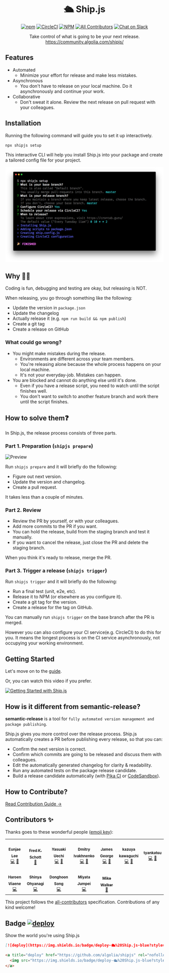 <h1 align="center">🛳 Ship.js</h1>

<p align="center">
  <a href="http://npmjs.com/package/shipjs"><img alt="npm" src="https://img.shields.io/npm/v/shipjs"></a>
  <a href="https://circleci.com/gh/algolia/shipjs"><img alt="CircleCI" src="https://img.shields.io/circleci/build/gh/algolia/shipjs"></a>
  <a href="https://github.com/algolia/shipjs/blob/master/LICENSE"><img alt="NPM" src="https://img.shields.io/npm/l/shipjs"></a>
  <a href="https://github.com/algolia/shipjs#contributors-"><img alt="All Contributors" src="https://img.shields.io/badge/all_contributors-11-orange.svg"></a>
  <a href="https://join.slack.com/t/shipjs/shared_invite/enQtODc3OTc3NjQ0NDg3LTU3ZDgyMzlkNzY2YTMxMGQ1MzE3OGMzZjMzYjU5Y2NmZDQ5Mzk1ZWUxZjk3NWFjMDIwYmI0ZGUyY2E2YTZkYzk"><img alt="Chat on Slack" src="https://img.shields.io/badge/chat-on%20Slack-orange"></a>
</p>

<p align="center">
  Take control of what is going to be your next release.<br>
  <a href="https://community.algolia.com/shipjs/">https://community.algolia.com/shipjs/</a>
</p>

## Features

- Automated
  - Minimize your effort for release and make less mistakes.
- Asynchronous
  - You don't have to release on your local machine. Do it asynchronously and continue your work.
- Collaborative
  - Don't sweat it alone. Review the next release on pull request with your colleagues.

## Installation

Running the following command will guide you to set it up interactively.

```bash
npx shipjs setup
```

This interactive CLI will help you install Ship.js into your package and create a tailored config file for your project.

![npx shipjs setup](./website/guide/setup.png)

## Why 🤷🏻‍

Coding is fun, debugging and testing are okay, but releasing is NOT.

When releasing, you go through something like the following:

- Update the version in `package.json`
- Update the changelog
- Actually release it (e.g. `npm run build && npm publish`)
- Create a git tag
- Create a release on GitHub

### What could go wrong?

- You might make mistakes during the release.
  - Environments are different across your team members.
  - You're releasing alone because the whole process happens on your local machine.
  - It's not your everyday-job. Mistakes can happen.
- You are blocked and cannot do anything else until it's done.
  - Even if you have a release script, you need to watch until the script finishes well.
  - You don't want to switch to another feature branch and work there until the script finishes.

## How to solve them❓

In Ship.js, the release process consists of three parts.

### Part 1. Preparation (`shipjs prepare`)

![Preview](./website/guide/preview.gif)

Run `shipjs prepare` and it will briefly do the following:

- Figure out next version.
- Update the version and changelog.
- Create a pull request.

It takes less than a couple of minutes.

### Part 2. Review

- Review the PR by yourself, or with your colleagues.
- Add more commits to the PR if you want.
- You can hold the release, build from the staging branch and test it manually.
- If you want to cancel the release, just close the PR and delete the staging branch.

When you think it's ready to release, merge the PR.

### Part 3. Trigger a release (`shipjs trigger`)

Run `shipjs trigger` and it will briefly do the following:

- Run a final test (unit, e2e, etc).
- Release it to NPM (or elsewhere as you configure it).
- Create a git tag for the version.
- Create a release for the tag on GitHub.

You can manually run `shipjs trigger` on the base branch after the PR is merged.

However you can also configure your CI service(e.g. CircleCI) to do this for you. It means the longest process is on the CI service asynchronously, not occupying your working environment.

## Getting Started

Let's move on to the [guide](https://community.algolia.com/shipjs/guide/getting-started.html).

Or, you can watch this video if you prefer.

[![Getting Started with Ship.js](https://img.youtube.com/vi/FPj7urChN_E/0.jpg)](https://www.youtube.com/watch?v=FPj7urChN_E)

## How is it different from semantic-release?

**semantic-release** is a tool for `fully automated version management and package publishing`.

Ship.js gives you more control over the release process. Ship.js automatically creates a PR before publishing every release, so that you can:

- Confirm the next version is correct.
- Confirm which commits are going to be released and discuss them with colleagues.
- Edit the automatically generated changelog for clarity & readability.
- Run any automated tests on the package release candidate.
- Build a release candidate automatically (with [Pika CI](https://github.com/marketplace/pika-ci-cd) or [CodeSandbox](https://github.com/apps/codesandbox)).

## How to Contribute?

[Read Contribution Guide →](https://community.algolia.com/shipjs/guide/contributing.html)

## Contributors ✨

Thanks goes to these wonderful people ([emoji key](https://allcontributors.org/docs/en/emoji-key)):

<!-- ALL-CONTRIBUTORS-LIST:START - Do not remove or modify this section -->
<!-- prettier-ignore-start -->
<!-- markdownlint-disable -->
<table>
  <tr>
    <td align="center"><a href="https://twitter.com/eunjae_lee"><img src="https://avatars3.githubusercontent.com/u/499898?v=4" width="100px;" alt=""/><br /><sub><b>Eunjae Lee</b></sub></a><br /><a href="https://github.com/algolia/shipjs/commits?author=eunjae-lee" title="Code">💻</a> <a href="https://github.com/algolia/shipjs/commits?author=eunjae-lee" title="Documentation">📖</a></td>
    <td align="center"><a href="http://www.fredkschott.com"><img src="https://avatars1.githubusercontent.com/u/622227?v=4" width="100px;" alt=""/><br /><sub><b>Fred K. Schott</b></sub></a><br /><a href="https://github.com/algolia/shipjs/commits?author=FredKSchott" title="Documentation">📖</a></td>
    <td align="center"><a href="https://uechi.io"><img src="https://avatars0.githubusercontent.com/u/431808?v=4" width="100px;" alt=""/><br /><sub><b>Yasuaki Uechi</b></sub></a><br /><a href="https://github.com/algolia/shipjs/commits?author=uetchy" title="Code">💻</a> <a href="https://github.com/algolia/shipjs/commits?author=uetchy" title="Documentation">📖</a></td>
    <td align="center"><a href="https://jeetiss.github.io/"><img src="https://avatars1.githubusercontent.com/u/6726016?v=4" width="100px;" alt=""/><br /><sub><b>Dmitry Ivakhnenko</b></sub></a><br /><a href="https://github.com/algolia/shipjs/commits?author=jeetiss" title="Code">💻</a> <a href="https://github.com/algolia/shipjs/commits?author=jeetiss" title="Documentation">📖</a></td>
    <td align="center"><a href="https://ghuser.io/jamesgeorge007"><img src="https://avatars2.githubusercontent.com/u/25279263?v=4" width="100px;" alt=""/><br /><sub><b>James George</b></sub></a><br /><a href="https://github.com/algolia/shipjs/commits?author=jamesgeorge007" title="Code">💻</a> <a href="https://github.com/algolia/shipjs/commits?author=jamesgeorge007" title="Documentation">📖</a></td>
    <td align="center"><a href="https://www.patreon.com/kazupon"><img src="https://avatars1.githubusercontent.com/u/72989?v=4" width="100px;" alt=""/><br /><sub><b>kazuya kawaguchi</b></sub></a><br /><a href="https://github.com/algolia/shipjs/commits?author=kazupon" title="Code">💻</a> <a href="#blog-kazupon" title="Blogposts">📝</a></td>
    <td align="center"><a href="https://tyankatsu.netlify.com/"><img src="https://avatars0.githubusercontent.com/u/28397593?v=4" width="100px;" alt=""/><br /><sub><b>tyankatsu</b></sub></a><br /><a href="https://github.com/algolia/shipjs/commits?author=tyankatsu0105" title="Code">💻</a> <a href="https://github.com/algolia/shipjs/commits?author=tyankatsu0105" title="Documentation">📖</a></td>
  </tr>
  <tr>
    <td align="center"><a href="https://haroen.me"><img src="https://avatars3.githubusercontent.com/u/6270048?v=4" width="100px;" alt=""/><br /><sub><b>Haroen Viaene</b></sub></a><br /><a href="https://github.com/algolia/shipjs/commits?author=Haroenv" title="Code">💻</a></td>
    <td align="center"><a href="https://github.com/heavenshell"><img src="https://avatars1.githubusercontent.com/u/56591?v=4" width="100px;" alt=""/><br /><sub><b>Shinya Ohyanagi</b></sub></a><br /><a href="https://github.com/algolia/shipjs/commits?author=heavenshell" title="Code">💻</a></td>
    <td align="center"><a href="https://donghoon-song.github.io"><img src="https://avatars0.githubusercontent.com/u/32301380?v=4" width="100px;" alt=""/><br /><sub><b>Donghoon Song</b></sub></a><br /><a href="https://github.com/algolia/shipjs/commits?author=donghoon-song" title="Code">💻</a></td>
    <td align="center"><a href="https://github.com/miyajan"><img src="https://avatars1.githubusercontent.com/u/945853?v=4" width="100px;" alt=""/><br /><sub><b>Miyata Jumpei</b></sub></a><br /><a href="https://github.com/algolia/shipjs/commits?author=miyajan" title="Code">💻</a></td>
    <td align="center"><a href="http://incredimike.com"><img src="https://avatars.githubusercontent.com/u/125589?v=4" width="100px;" alt=""/><br /><sub><b>Mike Walker</b></sub></a><br /><a href="https://github.com/algolia/shipjs/commits?author=incredimike" title="Documentation">📖</a></td>
  </tr>
</table>

<!-- markdownlint-enable -->
<!-- prettier-ignore-end -->
<!-- ALL-CONTRIBUTORS-LIST:END -->

This project follows the [all-contributors](https://github.com/all-contributors/all-contributors) specification. Contributions of any kind welcome!

## Badge [![deploy](https://img.shields.io/badge/deploy-🛳%20Ship.js-blue?style=flat)](https://github.com/algolia/shipjs)

Show the world you're using Ship.js

```md
[![deploy](https://img.shields.io/badge/deploy-🛳%20Ship.js-blue?style=flat)](https://github.com/algolia/shipjs)
```

```html
<a title="deploy" href="https://github.com/algolia/shipjs" rel="nofollow">
  <img src="https://img.shields.io/badge/deploy-🛳%20Ship.js-blue?style=flat" />
</a>
```
